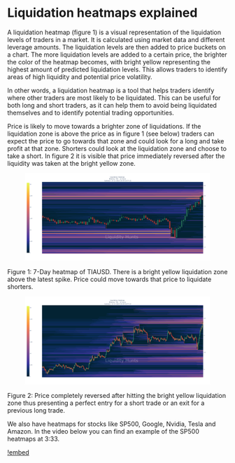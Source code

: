 # Liquidation heatmaps explained

A liquidation heatmap (figure 1) is a visual representation of the liquidation levels of traders in a market. It is calculated using market data and different leverage amounts. The liquidation levels are then added to price buckets on a chart. The more liquidation levels are added to a certain price, the brighter the color of the heatmap becomes, with bright yellow representing the highest amount of predicted liquidation levels. This allows traders to identify areas of high liquidity and potential price volatility.

In other words, a liquidation heatmap is a tool that helps traders identify where other traders are most likely to be liquidated. This can be useful for both long and short traders, as it can help them to avoid being liquidated themselves and to identify potential trading opportunities.

Price is likely to move towards a brighter zone of liquidations. If the liquidation zone is above the price as in figure 1 (see below) traders can expect the price to go towards that zone and could look for a long and take profit at that zone. Shorters could look at the liquidation zone and choose to take a short. In figure 2 it is visible that price immediately reversed after the liquidity was taken at the bright yellow zone.

<style>
	.modal {
		position: fixed;
		top: 0;
		right: 0;
		bottom: 0;
		left: 0;
		z-index: 1050;
		display: none;
		overflow: hidden;
		outline: 0;
	}
	.modal-dialog {
		position: relative;
		width: auto;
		margin: 10px;
		padding: 6% 10%;
	}
	.modal-content {
		position: relative;
		background-color: #fff;
		border: 1px solid #999;
		border: 1px solid rgba(0,0,0,.2);
		border-radius: 6px;
		outline: 0;
		box-shadow: 0 3px 9px rgba(0,0,0,.5);
	}
	.modal-header {
		padding: 15px;
		border-bottom: 1px solid #e5e5e5;
	}
	.modal-body {
		position: relative;
		padding: 15px;
	}
	.close {
		float: right;
		font-size: 1.5rem;
		font-weight: 700;
		line-height: 0;
		color: #000;
		text-shadow: 0 1px 0 #fff;
		opacity: .5;
	}
	.close:hover, .close:focus {
		color: #000;
		text-decoration: none;
		opacity: .75;
	}
</style>

<figure class="content-center">
	<img src="/static/TIA1.png" data-toggle="modal" data-target="#myModal1"/>
</figure>

<div class="modal" id="myModal1">
	<div class="modal-dialog">
		<div class="modal-content">
			<div class="modal-header">
				<button type="button" class="close" data-dismiss="modal">&times;</button>
			</div>
			<div class="modal-body">
				<img src="/static/TIA1.png" style="width:100%"/>
			</div>
		</div>
	</div>
</div>

Figure 1: 7-Day heatmap of TIAUSD. There is a bright yellow liquidation zone above the latest spike. Price could move towards that price to liquidate shorters.

<figure class="content-center">
	<img src="/static/TIA2.png" data-toggle="modal" data-target="#myModal2"/>
</figure>

<div class="modal" id="myModal2">
	<div class="modal-dialog">
		<div class="modal-content">
			<div class="modal-header">
				<button type="button" class="close" data-dismiss="modal">&times;</button>
			</div>
			<div class="modal-body">
				<img src="/static/TIA2.png" style="width:100%"/>
			</div>
		</div>
	</div>
</div>

Figure 2: Price completely reversed after hitting the bright yellow liquidation zone thus presenting a perfect entry for a short trade or an exit for a previous long trade.

<script src="https://cdnjs.cloudflare.com/ajax/libs/jquery/3.2.1/jquery.min.js"></script>
<script src="https://maxcdn.bootstrapcdn.com/bootstrap/4.0.0/js/bootstrap.min.js"></script>

We also have heatmaps for stocks like SP500, Google, Nvidia, Tesla and Amazon. In the video below you can find an example of the SP500 heatmaps at 3:33.

[!embed](https://www.youtube.com/watch?v=ngcUcqg1P8A)
